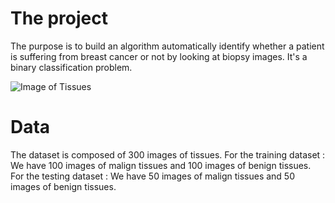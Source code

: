 # The project

The purpose is to build an algorithm automatically identify whether a patient is suffering from breast cancer or not by looking at biopsy images. It's a binary classification problem.



![Image of Tissues](https://github.com/Anthime-Biau/Image-Recognition-Project/tree/master/images/image1.png)

# Data

The dataset is composed of 300 images of tissues. 
For the training dataset :
We have 100 images of malign tissues and 100 images of benign tissues.
For the testing dataset :
We have 50 images of malign tissues and 50 images of benign tissues. 

